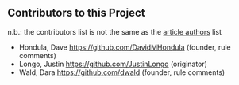 ## Contributors to this Project

n.b.: the contributors list is not the same as the [article authors](https://github.com/ASU-CPI/honest-pi/blob/master/article/authors.md) list 

- Hondula, Dave https://github.com/DavidMHondula (founder, rule comments)
- Longo, Justin https://github.com/JustinLongo (originator)
- Wald, Dara https://github.com/dwald (founder, rule comments)


